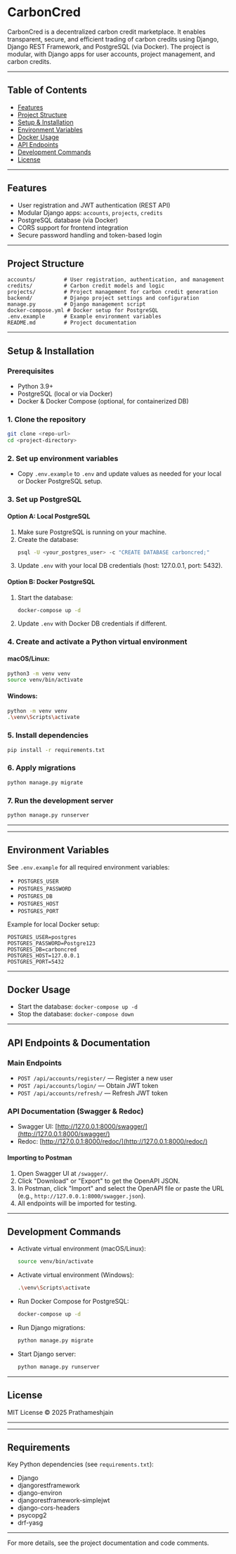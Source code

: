 # CarbonCred

CarbonCred is a decentralized carbon credit marketplace. It enables transparent, secure, and efficient trading of carbon credits using Django, Django REST Framework, and PostgreSQL (via Docker). The project is modular, with Django apps for user accounts, project management, and carbon credits.

---

## Table of Contents
- [Features](#features)
- [Project Structure](#project-structure)
- [Setup & Installation](#setup--installation)
- [Environment Variables](#environment-variables)
- [Docker Usage](#docker-usage)
- [API Endpoints](#api-endpoints)
- [Development Commands](#development-commands)
- [License](#license)

---

## Features
- User registration and JWT authentication (REST API)
- Modular Django apps: `accounts`, `projects`, `credits`
- PostgreSQL database (via Docker)
- CORS support for frontend integration
- Secure password handling and token-based login

---

## Project Structure
```
accounts/         # User registration, authentication, and management
credits/          # Carbon credit models and logic
projects/         # Project management for carbon credit generation
backend/          # Django project settings and configuration
manage.py         # Django management script
docker-compose.yml # Docker setup for PostgreSQL
.env.example      # Example environment variables
README.md         # Project documentation
```

---


## Setup & Installation

### Prerequisites
- Python 3.9+
- PostgreSQL (local or via Docker)
- Docker & Docker Compose (optional, for containerized DB)

### 1. Clone the repository
```sh
git clone <repo-url>
cd <project-directory>
```

### 2. Set up environment variables
- Copy `.env.example` to `.env` and update values as needed for your local or Docker PostgreSQL setup.

### 3. Set up PostgreSQL

#### Option A: Local PostgreSQL
1. Make sure PostgreSQL is running on your machine.
2. Create the database:
   ```sh
   psql -U <your_postgres_user> -c "CREATE DATABASE carboncred;"
   ```
3. Update `.env` with your local DB credentials (host: 127.0.0.1, port: 5432).

#### Option B: Docker PostgreSQL
1. Start the database:
   ```sh
   docker-compose up -d
   ```
2. Update `.env` with Docker DB credentials if different.

### 4. Create and activate a Python virtual environment
#### macOS/Linux:
```sh
python3 -m venv venv
source venv/bin/activate
```
#### Windows:
```sh
python -m venv venv
.\venv\Scripts\activate
```

### 5. Install dependencies
```sh
pip install -r requirements.txt
```

### 6. Apply migrations
```sh
python manage.py migrate
```

### 7. Run the development server
```sh
python manage.py runserver
```

---

---

## Environment Variables
See `.env.example` for all required environment variables:
- `POSTGRES_USER`
- `POSTGRES_PASSWORD`
- `POSTGRES_DB`
- `POSTGRES_HOST`
- `POSTGRES_PORT`

Example for local Docker setup:
```
POSTGRES_USER=postgres
POSTGRES_PASSWORD=Postgre123
POSTGRES_DB=carboncred
POSTGRES_HOST=127.0.0.1
POSTGRES_PORT=5432
```

---

## Docker Usage
- Start the database: `docker-compose up -d`
- Stop the database: `docker-compose down`

---


## API Endpoints & Documentation

### Main Endpoints
- `POST /api/accounts/register/` — Register a new user
- `POST /api/accounts/login/` — Obtain JWT token
- `POST /api/accounts/refresh/` — Refresh JWT token

### API Documentation (Swagger & Redoc)
- Swagger UI: [http://127.0.0.1:8000/swagger/](http://127.0.0.1:8000/swagger/)
- Redoc: [http://127.0.0.1:8000/redoc/](http://127.0.0.1:8000/redoc/)

#### Importing to Postman
1. Open Swagger UI at `/swagger/`.
2. Click "Download" or "Export" to get the OpenAPI JSON.
3. In Postman, click "Import" and select the OpenAPI file or paste the URL (e.g., `http://127.0.0.1:8000/swagger.json`).
4. All endpoints will be imported for testing.

---


## Development Commands
- Activate virtual environment (macOS/Linux):
   ```sh
   source venv/bin/activate
   ```
- Activate virtual environment (Windows):
   ```sh
   .\venv\Scripts\activate
   ```
- Run Docker Compose for PostgreSQL:
   ```sh
   docker-compose up -d
   ```
- Run Django migrations:
   ```sh
   python manage.py migrate
   ```
- Start Django server:
   ```sh
   python manage.py runserver
   ```

---

## License
MIT License © 2025 Prathameshjain

---

---

## Requirements

Key Python dependencies (see `requirements.txt`):
- Django
- djangorestframework
- django-environ
- djangorestframework-simplejwt
- django-cors-headers
- psycopg2
- drf-yasg

---
For more details, see the project documentation and code comments.
